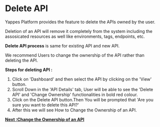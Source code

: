 Delete API
==========

Yappes Platform provides the feature to delete the APIs owned by the user.

Deletion of an API will remove it completely from the system including
the assosicated resources as well like environments, tags, endpoints,
etc. 

**Delete API process** is same for existing API and new API. 

We recommend Users to change the ownership of the API rather than deleting
the API.

**Steps for deleting API :**


1.  Click on 'Dashboard' and then select the API by clicking
    on the 'View' button.
2.  Scroll Down in the 'API Details' tab, User will be able to see the
    'Delete API' and 'Change Ownership' functionalities in bold red
    colour.
3.  Click on the Delete API button.Then You will be prompted that 'Are
    you sure you want to delete this API?'
4.  After this we will see How to Change the Ownership of an API.

[**Next :Change the Ownership of an API**](change_api_ownership.md)
